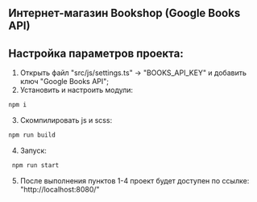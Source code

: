 ## Интернет-магазин Bookshop (Google Books API)

## Настройка параметров проекта: 
1. Открыть файл "src/js/settings.ts" -> "BOOKS_API_KEY" и добавить ключ "Google Books API";
2. Установить и настроить модули:
```bash
npm i
```
3. Скомпилировать js и scss:
```bash
npm run build
```
4. Запуск:
```bash
 npm run start
```
5. После выполнения пунктов 1-4 проект будет доступен по ссылке: "http://localhost:8080/"